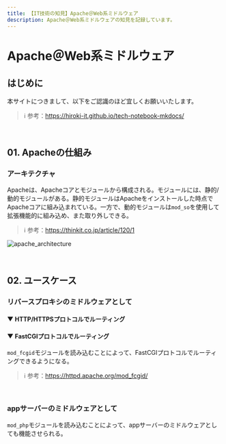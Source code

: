 ```yaml
---
title: 【IT技術の知見】Apache＠Web系ミドルウェア
description: Apache＠Web系ミドルウェアの知見を記録しています。
---
```


# Apache＠Web系ミドルウェア

## はじめに

本サイトにつきまして、以下をご認識のほど宜しくお願いいたします。

> ℹ️ 参考：https://hiroki-it.github.io/tech-notebook-mkdocs/

<br>

## 01. Apacheの仕組み

### アーキテクチャ

Apacheは、Apacheコアとモジュールから構成される。モジュールには、静的/動的モジュールがある。静的モジュールはApacheをインストールした時点でApacheコアに組み込まれている。一方で、動的モジュールは```mod_so```を使用して拡張機能的に組み込め、また取り外しできる。

> ℹ️ 参考：https://thinkit.co.jp/article/120/1

![apache_architecture](https://raw.githubusercontent.com/hiroki-it/tech-notebook/master/images/apache_architecture.png)

<br>

## 02. ユースケース

### リバースプロキシのミドルウェアとして

#### ▼ HTTP/HTTPSプロトコルでルーティング

#### ▼ FastCGIプロトコルでルーティング

```mod_fcgid```モジュールを読み込むことによって、FastCGIプロトコルでルーティングできるようになる。

> ℹ️ 参考：https://httpd.apache.org/mod_fcgid/

<br>

### appサーバーのミドルウェアとして

```mod_php```モジュールを読み込むことによって、appサーバーのミドルウェアとしても機能させられる。

<br>
